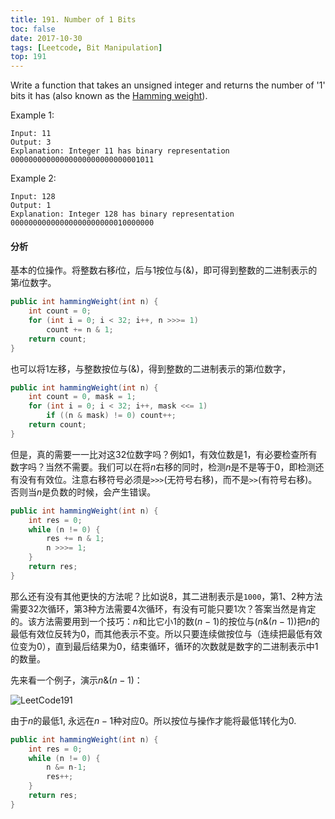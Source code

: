 ```yaml
---
title: 191. Number of 1 Bits
toc: false
date: 2017-10-30
tags: [Leetcode, Bit Manipulation]
top: 191
---
```


Write a function that takes an unsigned integer and returns the number of '1' bits it has (also known as the [Hamming weight](http://en.wikipedia.org/wiki/Hamming_weight)).

Example 1:

```
Input: 11
Output: 3
Explanation: Integer 11 has binary representation 00000000000000000000000000001011 
```


Example 2:

```
Input: 128
Output: 1
Explanation: Integer 128 has binary representation 00000000000000000000000010000000
```

#### 分析

基本的位操作。将整数右移$i$位，后与1按位与(&)，即可得到整数的二进制表示的第$i$位数字。


```Java
public int hammingWeight(int n) {
    int count = 0;
    for (int i = 0; i < 32; i++, n >>>= 1)
        count += n & 1;
    return count;
}
```

也可以将1左移，与整数按位与(&)，得到整数的二进制表示的第$i$位数字，

```Java
public int hammingWeight(int n) {
    int count = 0, mask = 1;
    for (int i = 0; i < 32; i++, mask <<= 1)
        if ((n & mask) != 0) count++;
    return count;
}
```

但是，真的需要一一比对这32位数字吗？例如1，有效位数是1，有必要检查所有数字吗？当然不需要。我们可以在将$n$右移的同时，检测$n$是不是等于0，即检测还有没有有效位。注意右移符号必须是`>>>`(无符号右移)，而不是`>>`(有符号右移)。否则当$n$是负数的时候，会产生错误。

```Java
public int hammingWeight(int n) {
    int res = 0;
    while (n != 0) {
        res += n & 1;
        n >>>= 1;
    }
    return res;
}
```

那么还有没有其他更快的方法呢？比如说8，其二进制表示是`1000`，第1、2种方法需要32次循环，第3种方法需要4次循环，有没有可能只要1次？答案当然是肯定的。该方法需要用到一个技巧：$n$和比它小1的数($n-1$)的按位与($n \& (n-1)$)把$n$的最低有效位反转为0，而其他表示不变。所以只要连续做按位与（连续把最低有效位变为0），直到最后结果为0，结束循环，循环的次数就是数字的二进制表示中1的数量。


先来看一个例子，演示$n \& (n-1)$：

![LeetCode191](http://phpk72ttq.bkt.clouddn.com/LeetCode191.png?imageslim)


由于$n$的最低1, 永远在$n-1$种对应0。所以按位与操作才能将最低1转化为0.

```Java
public int hammingWeight(int n) {
    int res = 0;
    while (n != 0) {
        n &= n-1;
        res++;
    }
    return res;
}
```
